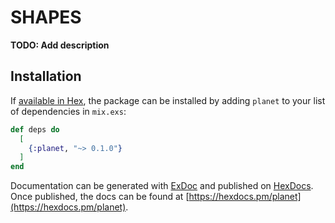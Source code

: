 # SHAPES

**TODO: Add description**

## Installation

If [available in Hex](https://hex.pm/docs/publish), the package can be installed
by adding `planet` to your list of dependencies in `mix.exs`:

```elixir
def deps do
  [
    {:planet, "~> 0.1.0"}
  ]
end
```

Documentation can be generated with [ExDoc](https://github.com/elixir-lang/ex_doc)
and published on [HexDocs](https://hexdocs.pm). Once published, the docs can
be found at [https://hexdocs.pm/planet](https://hexdocs.pm/planet).

